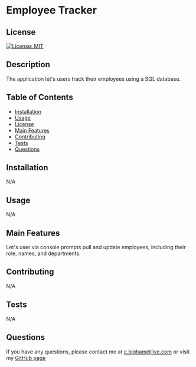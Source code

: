 
  # Employee Tracker

  ## License
  [![License: MIT](https://img.shields.io/badge/License-MIT-yellow.svg)](https://opensource.org/licenses/MIT)

  ## Description
  The application let's users track their employees using a SQL database. 

  ## Table of Contents
  * [Installation](#installation)
  * [Usage](#usage)
  * [License](#license)
  * [Main Features](#main-features)
  * [Contributing](#contributing)
  * [Tests](#tests)
  * [Questions](#questions)

  ## Installation
  N/A

  ## Usage
  N/A
  
  ## Main Features
  Let's user via console prompts pull and update employees, including their role, names, and departments. 

  ## Contributing
  N/A

  ## Tests
  N/A

  ## Questions
  If you have any questions, please contact me at c.bigham@live.com or visit my [GitHub page](https://github.com/cbigham25)
  
